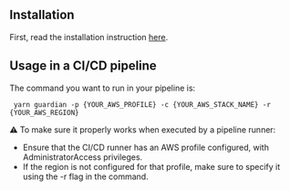 ## Installation

First, read the installation instruction [here](./running-locally.md).

## Usage in a CI/CD pipeline

The command you want to run in your pipeline is:

```
 yarn guardian -p {YOUR_AWS_PROFILE} -c {YOUR_AWS_STACK_NAME} -r {YOUR_AWS_REGION}
```

⚠️ To make sure it properly works when executed by a pipeline runner:

- Ensure that the CI/CD runner has an AWS profile configured, with AdministratorAccess privileges.
- If the region is not configured for that profile, make sure to specify it using the -r flag in the command.
